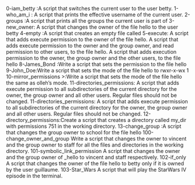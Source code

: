 0-iam_betty :A script that switches the current user to the user betty.
1-who_am_i : A  script that prints the effective username of the current user.
2-groups :A script that prints all the groups the current user is part of
3-new_owner: A script that changes the owner of the file hello to the user betty
 4-empty :A script that creates an empty file called
 5-execute: A script that adds execute permission to the owner of the file hello.
A script that adds execute permission to the owner and the group owner, and read permission to other users, to the file hello.
A script that adds execution permission to the owner, the group owner and the other users, to the file hello
8-James_Bond :Write a script that sets the permission to the file hello 
9-John_Doe:Write a script that sets the mode of the file hello to rwxr-x-wx 1
10-mirror_permissions >:Write a script that sets the mode of the file hello the same as olleh’s mode.
11-directories_permissions: A script that adds execute permission to all subdirectories of the current directory for the owner, the group owner and all other users. Regular files should not be changed.
11-directories_permissions: A script that adds execute permission to all subdirectories of the current directory for the owner, the group owner and all other users. Regular files should not be changed.
12-directory_permissions:Create a script that creates a directory called my_dir with permissions 751 in the working directory.
13-change_group :A script that changes the group owner to school for the file hello
100-change_owner_and_group Write a script that changes the owner to vincent and the group owner to staff for all the files and directories in the working directory.
101-symbolic_link_permission A script that changes the owner and the group owner of _hello to vincent and staff respectively.
102-if_only A script that changes the owner of the file hello to betty only if it is owned by the user guillaume.
103-Star_Wars A script that will play the StarWars IV episode in the terminal.
